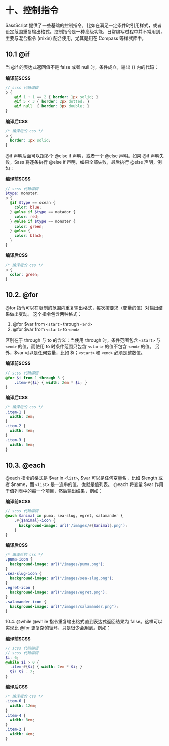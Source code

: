 
# 十、控制指令
SassScript 提供了一些基础的控制指令，比如在满足一定条件时引用样式，或者设定范围重复输出格式。控制指令是一种高级功能，日常编写过程中并不常用到，主要与混合指令 (mixin) 配合使用，尤其是用在 Compass 等样式库中。

## 10.1 @if
当 @if 的表达式返回值不是 false 或者 null 时，条件成立，输出 {} 内的代码：

**编译前SCSS**

```scss
// scss 代码编辑
p {
    @if 1 + 1 == 2 { border: 1px solid; }
    @if 5 < 3 { border: 2px dotted; }
    @if null  { border: 3px double; }
}
```

**编译后CSS**

```css
/* 编译后的 css */
p {
  border: 1px solid;
}
```

@if 声明后面可以跟多个 @else if 声明，或者一个 @else 声明。如果 @if 声明失败，Sass 将逐条执行 @else if 声明，如果全部失败，最后执行 @else 声明，例如：

**编译前SCSS**

```scss
// scss 代码编辑
$type: monster;
p {
  @if $type == ocean {
    color: blue;
  } @else if $type == matador {
    color: red;
  } @else if $type == monster {
    color: green;
  } @else {
    color: black;
  }
}
```

**编译后CSS**

```css
/* 编译后的 css */
p {
  color: green;
}
```


## 10.2. @for
@for 指令可以在限制的范围内重复输出格式，每次按要求（变量的值）对输出结果做出变动。
这个指令包含两种格式：

1. @for $var from `<start>` through `<end>` 
2. @for $var from `<start>` to `<end>`

区别在于 through 与 to 的含义：当使用 through 时，条件范围包含 `<start>` 与 `<end>` 的值，而使用 to 时条件范围只包含 `<start>` 的值不包含 `<end>` 的值。
另外，$var 可以是任何变量，比如 $i；`<start>` 和 `<end>` 必须是整数值。

**编译前SCSS**

```scss
// scss 代码编辑
@for $i from 1 through 3 {
    .item-#{$i} { width: 2em * $i; }
}
```

**编译后CSS**

```css
/* 编译后的 css */
.item-1 {
  width: 2em;
}
.item-2 {
  width: 4em;
}
.item-3 {
  width: 6em;
}
```

## 10.3. @each
@each 指令的格式是 $var in `<list>`, $var 可以是任何变量名，比如 $length 或者 $name，而 `<list>` 是一连串的值，也就是值列表。
@each 将变量 $var 作用于值列表中的每一个项目，然后输出结果，例如：

**编译前SCSS**

```scss
// scss 代码编辑
@each $animal in puma, sea-slug, egret, salamander {
    .#{$animal}-icon {
      background-image: url('/images/#{$animal}.png');
    }
}
```

**编译后CSS**

```css
/* 编译后的 css */
.puma-icon {
  background-image: url("/images/puma.png");
}
.sea-slug-icon {
  background-image: url("/images/sea-slug.png");
}
.egret-icon {
  background-image: url("/images/egret.png");
}
.salamander-icon {
  background-image: url("/images/salamander.png");
}
```

10.4. @while
@while 指令重复输出格式直到表达式返回结果为 false。这样可以实现比 @for 更复杂的循环，只是很少会用到。例如：

**编译前SCSS**

```scss
// scss 代码编辑
// scss 代码编辑
$i: 6;
@while $i > 0 {
  .item-#{$i} { width: 2em * $i; }
  $i: $i - 2;
}

```

**编译后CSS**

```css
/* 编译后的 css */
.item-6 {
  width: 12em;
}
.item-4 {
  width: 8em;
}
.item-2 {
  width: 4em;
}

```